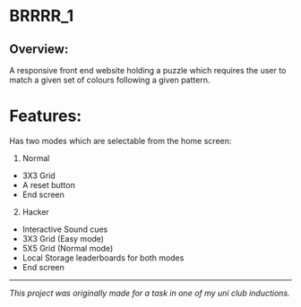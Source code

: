 &nbsp;  
# BRRRR_1

## Overview:
A responsive front end website holding a puzzle which requires the user to match a given set of colours following a given pattern. 

# Features:
Has two modes which are selectable from the home screen:
1. Normal
- 3X3 Grid
- A reset button
- End screen
2. Hacker
- Interactive Sound cues
- 3X3 Grid (Easy mode)
- 5X5 Grid (Normal mode)
- Local Storage leaderboards for both modes
- End screen
---
*This project was originally made for a task in one of my uni club inductions.* 